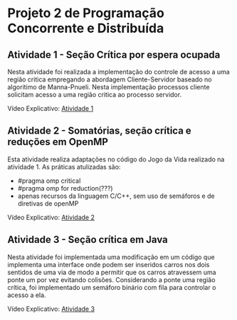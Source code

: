 <h1>Projeto 2 de Programação Concorrente e Distribuída</h1>

<h2>Atividade  1 - Seção Crítica por espera ocupada</h2>

<p> Nesta atividade foi realizada a implementação do controle de acesso a uma região critica empregando a abordagem Cliente-Servidor baseado no algoritimo de Manna-Pnueli. Nesta implementação processos cliente solicitam acesso a uma região critica ao processo servidor.</p> 

<p> Vídeo Explicativo: <a href="https://drive.google.com/file/d/1y7EvRGrZXSKmuuADct6Df5W7Z6AWLEBf/view?usp=sharing">Atividade 1</a></<p>

<h2>Atividade 2 - Somatórias, seção crítica e reduções em OpenMP</h2>
<p> Esta atividade realiza adaptações no código do Jogo da Vida realizado na atividade 1. As práticas atulizadas são:</p>
<ul>
  <li>#pragma omp critical</li>
  <li>#pragma omp for reduction(???)</li>
  <li>apenas recursos da linguagem C/C++, sem uso de semáforos e de diretivas de openMP</li>
</ul>

<p> Vídeo Explicativo: <a href="https://drive.google.com/file/d/1beulo-FVI6JY7Xby4Y9CIR24G-mRAhyy/view?usp=sharing">Atividade 2</a></<p>

<h2>Atividade 3 - Seção crítica em Java</h2>

<p> Nesta atividade foi implementada uma modificação em um código que implementa uma interface onde podem ser inseridos carros nos dois sentidos de uma via de modo a permitir que os carros atravessem uma ponte um por vez evitando colisões. Considerando a ponte uma região crítica, foi implementado um semáforo binário com fila para controlar o acesso a ela.</p>

<p> Vídeo Explicativo: <a href="https://drive.google.com/file/d/1-gG-y0Ns18Ccq3Jw7sanMVuOQ-5Pt9LW/view?usp=sharing">Atividade 3</a></<p>

